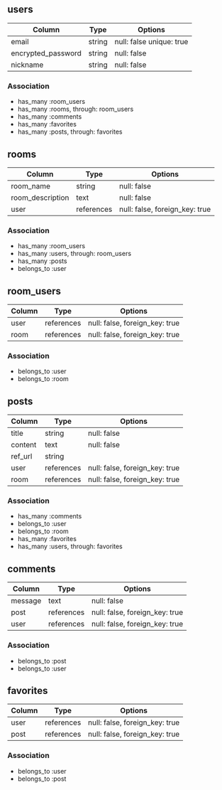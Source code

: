 ## users

|Column               |Type    |Options                   |
| ------------------- | ------ | -----------------------  |
| email               | string | null: false unique: true |
| encrypted_password  | string | null: false              |
| nickname            | string | null: false              |

### Association
- has_many :room_users
- has_many :rooms, through: room_users
- has_many :comments
- has_many :favorites
- has_many :posts, through: favorites


## rooms

| Column                    | Type       | Options                        |
| ------------------------- | ---------- | ------------------------------ |
| room_name                 | string     | null: false                    |
| room_description          | text       | null: false                    |
| user                      | references | null: false, foreign_key: true |

### Association
- has_many :room_users
- has_many :users, through: room_users
- has_many :posts
- belongs_to :user


## room_users

| Column  | Type       | Options                        |
| ------- | ---------- | ------------------------------ |
| user    | references | null: false, foreign_key: true |
| room    | references | null: false, foreign_key: true |

### Association
- belongs_to :user
- belongs_to :room


## posts

| Column                   | Type       | Options                        |
| ------------------------ | ---------- | ------------------------------ |
| title                    | string     | null: false                    |
| content                  | text       | null: false                    |
| ref_url                  | string     |                                |
| user                     | references | null: false, foreign_key: true |
| room                     | references | null: false, foreign_key: true |

### Association
- has_many :comments
- belongs_to :user
- belongs_to :room
- has_many :favorites
- has_many :users, through: favorites


## comments

| Column                   | Type       | Options                        |
| ------------------------ | ---------- | ------------------------------ |
| message                  | text       | null: false                    |
| post                     | references | null: false, foreign_key: true |
| user                     | references | null: false, foreign_key: true |

### Association
- belongs_to :post
- belongs_to :user

## favorites

| Column                   | Type       | Options                        |
| ------------------------ | ---------- | ------------------------------ |
| user                     | references | null: false, foreign_key: true |
| post                     | references | null: false, foreign_key: true |

### Association
- belongs_to :user
- belongs_to :post